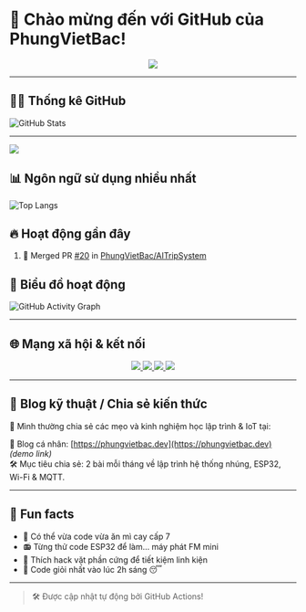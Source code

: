 # 👋 Chào mừng đến với GitHub của PhungVietBac!

<p align="center">
  <img src="https://readme-typing-svg.demolab.com/?lines=Welcome+to+my+GitHub!;I+love+IoT+and+Embedded+Systems;ESP32+%7C+WiFi+%7C+MQTT+%7C+C%2B%2B+%7C+C%23;Let's+build+something+awesome!&center=true&width=500&height=45&color=F7971E&vCenter=true&size=22">
</p>

---

## 🧑‍💻 Thống kê GitHub

![GitHub Stats](https://github-readme-stats.vercel.app/api?username=PhungVietBac&show_icons=true&theme=radical)<hr>
![](https://nirzak-streak-stats.vercel.app/?user=PhungVietBac&theme=radical)

## 📊 Ngôn ngữ sử dụng nhiều nhất

![Top Langs](https://github-readme-stats.vercel.app/api/top-langs/?username=PhungVietBac&layout=compact&theme=radical)

## 🔥 Hoạt động gần đây

<!--START_SECTION:activity-->
1. 🎉 Merged PR [#20](https://github.com/PhungVietBac/AITripSystem/pull/20) in [PhungVietBac/AITripSystem](https://github.com/PhungVietBac/AITripSystem)
<!--END_SECTION:activity-->

## 🧭 Biểu đồ hoạt động

![GitHub Activity Graph](https://github-readme-activity-graph.vercel.app/graph?username=PhungVietBac&theme=github-compact)

---

## 🌐 Mạng xã hội & kết nối

<p align="center">
  <a href="https://www.linkedin.com/in/phungvietbac" target="_blank">
    <img src="https://img.shields.io/badge/-LinkedIn-0077B5?style=for-the-badge&logo=linkedin&logoColor=white" />
  </a>
  <a href="mailto:phungvietbac@gmail.com">
    <img src="https://img.shields.io/badge/-Gmail-D14836?style=for-the-badge&logo=gmail&logoColor=white" />
  </a>
  <a href="https://github.com/PhungVietBac">
    <img src="https://img.shields.io/badge/-GitHub-181717?style=for-the-badge&logo=github&logoColor=white" />
  </a>
  <a href="https://www.facebook.com/phungvietbac" target="_blank">
    <img src="https://img.shields.io/badge/-Facebook-1877F2?style=for-the-badge&logo=facebook&logoColor=white" />
  </a>
</p>

---

## 📝 Blog kỹ thuật / Chia sẻ kiến thức

🧠 Mình thường chia sẻ các mẹo và kinh nghiệm học lập trình & IoT tại:

📘 Blog cá nhân: [https://phungvietbac.dev](https://phungvietbac.dev) *(demo link)*  
🛠️ Mục tiêu chia sẻ: 2 bài mỗi tháng về lập trình hệ thống nhúng, ESP32, Wi-Fi & MQTT.

---

## 💬 Fun facts

- 🥢 Có thể vừa code vừa ăn mì cay cấp 7
- 📻 Từng thử code ESP32 để làm… máy phát FM mini
- 🧠 Thích hack vặt phần cứng để tiết kiệm linh kiện
- 🌙 Code giỏi nhất vào lúc 2h sáng 😴

---

> 🛠️ Được cập nhật tự động bởi GitHub Actions!
